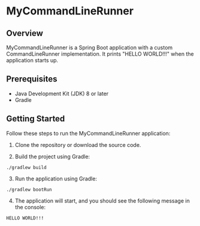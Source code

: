 # MyCommandLineRunner

## Overview
MyCommandLineRunner is a Spring Boot application with a custom CommandLineRunner implementation. It prints "HELLO WORLD!!!" when the application starts up.

## Prerequisites
- Java Development Kit (JDK) 8 or later
- Gradle

## Getting Started
Follow these steps to run the MyCommandLineRunner application:

1. Clone the repository or download the source code.

2. Build the project using Gradle:

```
./gradlew build
```

3. Run the application using Gradle:
```
./gradlew bootRun
```


4. The application will start, and you should see the following message in the console:

```
HELLO WORLD!!!
```
